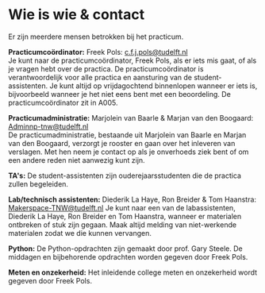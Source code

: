 # Wie is wie & contact

Er zijn meerdere mensen betrokken bij het practicum.

**Practicumcoördinator:** Freek Pols: c.f.j.pols@tudelft.nl\
Je kunt naar de practicumcoördinator, Freek Pols, als er iets mis gaat, of als je vragen hebt over de practica. De practicumcoördinator is verantwoordelijk voor alle practica en aansturing van de student-assistenten. Je kunt altijd op vrijdagochtend binnenlopen wanneer er iets is, bijvoorbeeld wanneer je het niet eens bent met een beoordeling. De practicumcoördinator zit in A005.

**Practicumadministratie:** Marjolein van Baarle & Marjan van den Boogaard: Adminnp-tnw@tudelft.nl\
De practicumadministratie, bestaande uit Marjolein van Baarle en Marjan van den Boogaard, verzorgt je rooster en gaan over het inleveren van verslagen. Met hen neem je contact op als je onverhoeds ziek bent of om een andere reden niet aanwezig kunt zijn.

**TA's:** De student-assistenten zijn ouderejaarsstudenten die de practica zullen begeleiden.

**Lab/technisch assistenten:** Diederik La Haye, Ron Breider & Tom Haanstra: Makerspace-TNW@tudelft.nl
Je kunt naar een van de labassistenten, Diederik La Haye, Ron Breider en Tom Haanstra, wanneer er materialen ontbreken of stuk zijn gegaan. Maak altijd melding van niet-werkende materialen zodat we die kunnen vervangen.

**Python:** De Python-opdrachten zijn gemaakt door prof. Gary Steele. De middagen en bijbehorende opdrachten worden gegeven door Freek Pols.

**Meten en onzekerheid:** Het inleidende college meten en onzekerheid wordt gegeven door Freek Pols.
